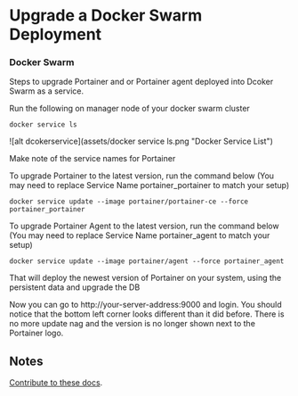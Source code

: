 # Upgrade a Docker Swarm Deployment
### Docker Swarm
Steps to upgrade Portainer and or Portainer agent deployed into Dcoker Swarm as a service.

Run the following on manager node of your docker swarm cluster

<pre><code>docker service ls </code></pre>
![alt dcokerservice](assets/docker service ls.png "Docker Service List")

Make note of the service names for Portainer

To upgrade Portainer to the latest version, run the command below (You may need to replace Service Name portainer_portainer to match your setup)

<pre><code>docker service update --image portainer/portainer-ce --force portainer_portainer </code></pre>

To upgrade Portainer Agent to the latest version, run the command below (You may need to replace Service Name portainer_agent to match your setup)

<pre><code>docker service update --image portainer/agent --force portainer_agent </code></pre>

That will deploy the newest version of Portainer on your system, using the persistent data and upgrade the DB

Now you can go to http://your-server-address:9000 and login. You should notice that the bottom left corner looks different than it did before. There is no more update nag and the version is no longer shown next to the Portainer logo.

## Notes
[Contribute to these docs](https://github.com/portainer/portainer-docs/blob/master/contributing.md).
